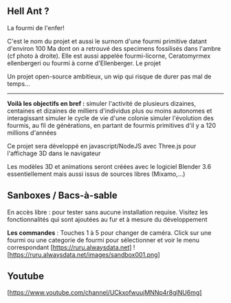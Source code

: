 ## Hell Ant ?

La fourmi de l'enfer!

C'est le nom du projet et aussi le surnom d'une fourmi primitive datant d'environ 100 Ma dont on a retrouvé des specimens fossilisés dans l'ambre (cf photo à droite). Elle est aussi appelée fourmi-licorne, Ceratomyrmex ellenbergeri ou fourmi à corne d'Ellenberger.
Le projet

Un projet open-source ambitieux, un wip qui risque de durer pas mal de temps...

---

**Voilà les objectifs en bref :**
    simuler l'activité de plusieurs dizaines, centaines et dizaines de milliers d'individus plus ou moins autonomes et interagissant
    simuler le cycle de vie d'une colonie
    simuler l'évolution des fourmis, au fil de générations, en partant de fourmis primitives d'il y a 120 millions d'années

Ce projet sera développé en javascript/NodeJS avec Three.js pour l'affichage 3D dans le navigateur

Les modèles 3D et animations seront créées avec le logiciel Blender 3.6 essentiellement mais aussi issus de sources libres (Mixamo,...)

## Sanboxes / Bacs-à-sable
En accès libre : pour tester sans aucune installation requise. Visitez les fonctionnalités qui sont ajoutées au fur et à mesure du développement

**Les commandes** : Touches 1 à 5 pour changer de caméra. Click sur une fourmi ou une categorie de fourmi pour sélectionner et voir le menu correspondant
[https://ruru.alwaysdata.net]
![https://ruru.alwaysdata.net/images/sandbox001.png]


## Youtube
[https://www.youtube.com/channel/UCkxofwuujMNNp4r8glNU6mg]